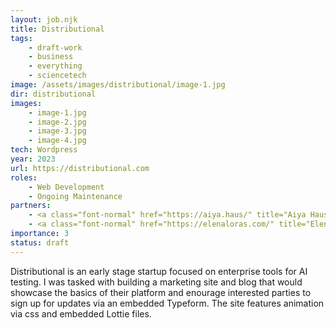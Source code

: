 ```yaml
---
layout: job.njk
title: Distributional
tags: 
    - draft-work
    - business
    - everything
    - sciencetech
image: /assets/images/distributional/image-1.jpg
dir: distributional
images:
    - image-1.jpg
    - image-2.jpg
    - image-3.jpg
    - image-4.jpg 
tech: Wordpress
year: 2023
url: https://distributional.com
roles:
    - Web Development
    - Ongoing Maintenance
partners:
    - <a class="font-normal" href="https://aiya.haus/" title="Aiya Haus">Aiya Haus</a>
    - <a class="font-normal" href="https://elenaloras.com/" title="Elena Loras">Elena Loras</a>
importance: 3
status: draft
---
```


Distributional is an early stage startup focused on enterprise tools for AI testing. I was tasked with building a marketing site and blog that would showcase the basics of their platform and enourage interested parties to sign up for updates via an embedded Typeform. The site features animation via css and embedded Lottie files.